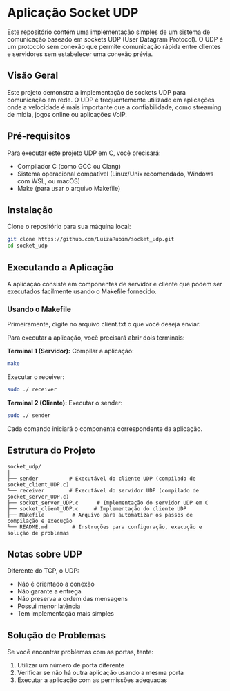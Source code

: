 # Aplicação Socket UDP

Este repositório contém uma implementação simples de um sistema de comunicação baseado em sockets UDP (User Datagram Protocol). O UDP é um protocolo sem conexão que permite comunicação rápida entre clientes e servidores sem estabelecer uma conexão prévia.

## Visão Geral

Este projeto demonstra a implementação de sockets UDP para comunicação em rede. O UDP é frequentemente utilizado em aplicações onde a velocidade é mais importante que a confiabilidade, como streaming de mídia, jogos online ou aplicações VoIP.

## Pré-requisitos

Para executar este projeto UDP em C, você precisará:

- Compilador C (como GCC ou Clang)
- Sistema operacional compatível (Linux/Unix recomendado, Windows com WSL, ou macOS)
- Make (para usar o arquivo Makefile)

## Instalação

Clone o repositório para sua máquina local:

```bash
git clone https://github.com/LuizaRubim/socket_udp.git
cd socket_udp
```

## Executando a Aplicação

A aplicação consiste em componentes de servidor e cliente que podem ser executados facilmente usando o Makefile fornecido.

### Usando o Makefile

Primeiramente, digite no arquivo client.txt o que você deseja enviar.

Para executar a aplicação, você precisará abrir dois terminais:

**Terminal 1 (Servidor):**
Compilar a aplicação:
```bash
make
```

Executar o receiver:
```bash
sudo ./ receiver
```


**Terminal 2 (Cliente):**
Executar o sender:
```bash
sudo ./ sender
```

Cada comando iniciará o componente correspondente da aplicação.

## Estrutura do Projeto

```
socket_udp/
│
├── sender          # Executável do cliente UDP (compilado de socket_client_UDP.c)
└── receiver        # Executável do servidor UDP (compilado de socket_server_UDP.c)
├── socket_server_UDP.c      # Implementação do servidor UDP em C
├── socket_client_UDP.c     # Implementação do cliente UDP
├── Makefile         # Arquivo para automatizar os passos de compilação e execução
└── README.md        # Instruções para configuração, execução e solução de problemas
```

## Notas sobre UDP

Diferente do TCP, o UDP:
- Não é orientado a conexão
- Não garante a entrega
- Não preserva a ordem das mensagens
- Possui menor latência
- Tem implementação mais simples

## Solução de Problemas

Se você encontrar problemas com as portas, tente:
1. Utilizar um número de porta diferente
2. Verificar se não há outra aplicação usando a mesma porta
3. Executar a aplicação com as permissões adequadas
